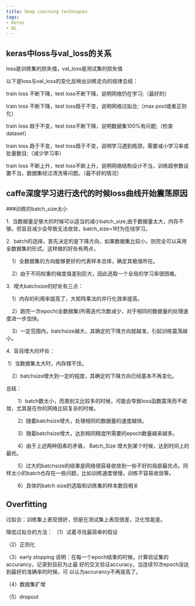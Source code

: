 ```yaml
---
title: Deep Learning techniques
tags:
- Keras
- DL
---
```

<!--more-->
## keras中loss与val_loss的关系

loss是训练集的损失值，val_loss是测试集的损失值

以下是loss与val_loss的变化反映出训练走向的规律总结：

train loss 不断下降，test loss不断下降，说明网络仍在学习;（最好的）

train loss 不断下降，test loss趋于不变，说明网络过拟合;（max pool或者正则化）

train loss 趋于不变，test loss不断下降，说明数据集100%有问题;（检查dataset）

train loss 趋于不变，test loss趋于不变，说明学习遇到瓶颈，需要减小学习率或批量数目;（减少学习率）

train loss 不断上升，test loss不断上升，说明网络结构设计不当，训练超参数设置不当，数据集经过清洗等问题。（最不好的情况）
## caffe深度学习进行迭代的时候loss曲线开始震荡原因

###训练的batch\_size太小

1.  当数据量足够大的时候可以适当的减小batch\_size,由于数据量太大，内存不够。但盲目减少会导致无法收敛，batch\_size=1时为在线学习。

2.  batch的选择，首先决定的是下降方向，如果数据集比较小，则完全可以采用全数据集的形式。这样做的好处有两点，

    1）全数据集的方向能够更好的代表样本总体，确定其极值所在。

    2）由于不同权重的梯度值差别巨大，因此选取一个全局的学习率很困难。

3.  增大batchsize的好处有三点：

    1）内存的利用率提高了，大矩阵乘法的并行化效率提高。

    2）跑完一次epoch(全数据集)所需迭代次数减少，对于相同的数据量的处理速度进一步加快。

    3）一定范围内，batchsize越大，其确定的下降方向就越准，引起训练震荡越小。

4.  盲目增大的坏处：

 1）当数据集太大时，内存撑不住。

    2）batchsize增大到一定的程度，其确定的下降方向已经基本不再变化。

总结：

        1）batch数太小，而类别又比较多的时候，可能会导致loss函数震荡而不收敛，尤其是在你的网络比较复杂的时候。

        2）随着batchsize增大，处理相同的数据量的速度越快。

        3）随着batchsize增大，达到相同精度所需要的epoch数量越来越多。

        4）由于上述两种因素的矛盾， Batch\_Size 增大到某个时候，达到时间上的最优。

        5）过大的batchsize的结果是网络很容易收敛到一些不好的局部最优点。同样太小的batch也存在一些问题，比如训练速度很慢，训练不容易收敛等。

        6）具体的batch size的选取和训练集的样本数目相关
## Overfitting
过拟合：训练集上表现很好，但是在测试集上表现很差，泛化性能差。

降低过拟合的方法：
（1）试着寻找最简单的假设

（2）正则化

（3）early stopping
说明：在每一个epoch结束的时候，计算验证集的accurancy，记录到目前为止最 好的交叉验证accuracy，当连续10次epoch没达到最好的准确率的时候，可
以认为accurancy不再提高了。

（4）数据集扩增

（5）dropout
